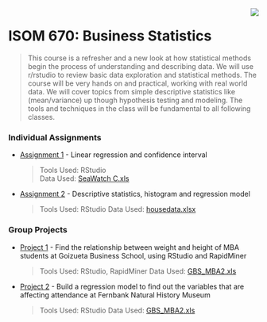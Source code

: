 <img src="https://github.com/jzhu808/images/blob/master/JZ.JPG" align="right" />

# ISOM 670: Business Statistics
> This course is a refresher and a new look at how statistical methods begin the process of understanding
and describing data. We will use r/rstudio to review basic data exploration and statistical methods. The
course will be very hands on and practical, working with real world data. We will cover topics from simple
descriptive statistics like (mean/variance) up though hypothesis testing and modeling. The tools and
techniques in the class will be fundamental to all following classes.

### Individual Assignments
- [Assignment 1](https://github.com/jzhu808/ISOM-670-Business-Statistics/blob/master/Business%20Statistics%20Individual%20Regression%20Problem.pdf) - Linear regression and confidence interval
  > Tools Used: RStudio  
  Data Used: [SeaWatch C.xls](https://github.com/jzhu808/ISOM-670-Business-Statistics/blob/master/SeaWatch%20C%20data.xls)
- [Assignment 2](https://github.com/jzhu808/ISOM-670-Business-Statistics/blob/master/Business%20Statistics%20Final%20Quiz.pdf) - Descriptive statistics, histogram and regression model
  > Tools Used: RStudio
  > Data Used: [housedata.xlsx](https://github.com/jzhu808/ISOM-670-Business-Statistics/blob/master/housedata.xlsx)

### Group Projects
- [Project 1](https://github.com/jzhu808/ISOM-670-Business-Statistics/blob/master/ISOM%20670%20BS%20Group%20Assignment%201.pdf) - Find the relationship between weight and height of MBA students at Goizueta Business School, using RStudio and RapidMiner
  > Tools Used: RStudio, RapidMiner
  > Data Used: [GBS_MBA2.xls](https://github.com/jzhu808/ISOM-670-Business-Statistics/blob/master/GBS_MBA2.xls)
- [Project 2](https://github.com/jzhu808/ISOM-670-Business-Statistics/blob/master/ISOM%20670%20BS%20Group%20Assignment%202.pdf) - Build a regression model to find out the variables that are affecting attendance at Fernbank Natural History Museum
  > Tools Used: RStudio
  > Data Used: [GBS_MBA2.xls](https://github.com/jzhu808/ISOM-670-Business-Statistics/blob/master/GBS_MBA2.xls)
